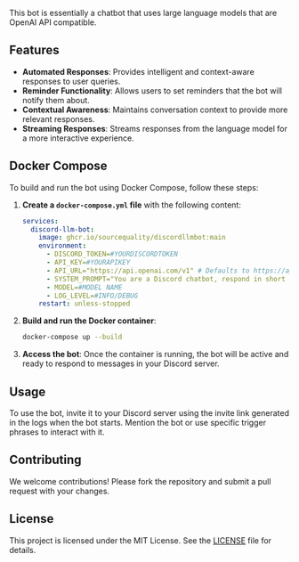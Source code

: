 This bot is essentially a chatbot that uses large language models that are OpenAI API compatible.

## Features

- **Automated Responses**: Provides intelligent and context-aware responses to user queries.
- **Reminder Functionality**: Allows users to set reminders that the bot will notify them about.
- **Contextual Awareness**: Maintains conversation context to provide more relevant responses.
- **Streaming Responses**: Streams responses from the language model for a more interactive experience.

## Docker Compose

To build and run the bot using Docker Compose, follow these steps:

1. **Create a `docker-compose.yml` file** with the following content:

    ```yaml
    services:
      discord-llm-bot:
        image: ghcr.io/sourcequality/discordllmbot:main
        environment:
          - DISCORD_TOKEN=#YOURDISCORDTOKEN
          - API_KEY=#YOURAPIKEY
          - API_URL="https://api.openai.com/v1" # Defaults to https://api.openai.com/v1
          - SYSTEM_PROMPT="You are a Discord chatbot, respond in short messages."
          - MODEL=#MODEL NAME
          - LOG_LEVEL=#INFO/DEBUG
        restart: unless-stopped
    ```

2. **Build and run the Docker container**:

    ```sh
    docker-compose up --build
    ```

3. **Access the bot**: Once the container is running, the bot will be active and ready to respond to messages in your Discord server.

## Usage

To use the bot, invite it to your Discord server using the invite link generated in the logs when the bot starts. Mention the bot or use specific trigger phrases to interact with it.

## Contributing

We welcome contributions! Please fork the repository and submit a pull request with your changes.


## License

This project is licensed under the MIT License. See the [LICENSE](LICENSE) file for details.


